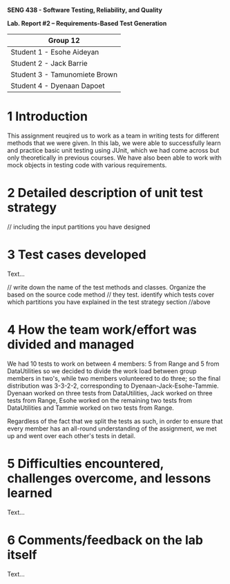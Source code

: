 **SENG 438 - Software Testing, Reliability, and Quality**

**Lab. Report \#2 – Requirements-Based Test Generation**

| Group 12 |     
| -------------- |
| Student 1 - Esohe Aideyan |   
| Student 2 - Jack Barrie   |   
| Student 3 - Tamunomiete Brown |   
| Student 4 - Dyenaan Dapoet|   

# 1 Introduction

This assignment reuqired us to work as a team in writing tests for different methods that we were given. In this lab, we were able to successfully learn and practice basic unit testing using JUnit, which we had come across but only theoretically in previous courses. We have also been able to work with mock objects in testing code with various requirements.

# 2 Detailed description of unit test strategy

// including the input partitions you have designed

# 3 Test cases developed

Text…

// write down the name of the test methods and classes. Organize the based on
the source code method // they test. identify which tests cover which partitions
you have explained in the test strategy section //above

# 4 How the team work/effort was divided and managed

We had 10 tests to work on between 4 members: 5 from Range and 5 from DataUtilities so we decided to divide the work load between group members in two's, while two members volunteered to do three; so the final distribution was 3-3-2-2, corresponding to Dyenaan-Jack-Esohe-Tammie. Dyenaan worked on three tests from DataUtilities, Jack worked on three tests from Range, Esohe worked on the remaining two tests from DataUtilities and Tammie worked on two tests from Range.

Regardless of the fact that we split the tests as such, in order to ensure that every member has an all-round understanding of the assignment, we met up and went over each other's tests in detail.

# 5 Difficulties encountered, challenges overcome, and lessons learned

Text…

# 6 Comments/feedback on the lab itself

Text…
